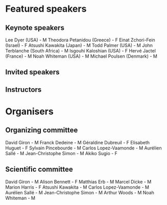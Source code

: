# Featured speakers

## Keynote speakers
Lee Dyer (USA) - M
Theodora Petanidou (Greece) - F
Einat Zchori-Fein (Israel) - F
Atsushi Kawakita (Japan) - M
Todd Palmer (USA) - M
John Terblanche (South Africa) - M
Isgouhi Kaloshian (USA) - F
Hervé Jactel (France) - M
Noah Whiteman (USA) - M
Michael Poulsen (Denmark) - M

## Invited speakers


## Instructors


# Organisers


## Organizing committee
David Giron - M
Franck Dedeine - M
Géraldine Dubreuil - F 
Elisabeth Huguet - F
Sylvain Pincebourde - M
Carlos Lopez-Vaamonde - M
Aurélien Sallé - M
Jean-Christophe Simon - M
Akiko Sugio - F

## Scientific committee
David Giron - M
Alison Bennett - F
Matthias Erb - M
Marcel Dicke - M
Marion Harris - F
Atsushi Kawakita - M
Carlos Lopez-Vaamonde - M
Aurélien Sallé - M
Jean-Christophe Simon - M
Arthur Woods - M
Noah Whiteman - M
